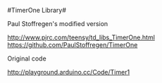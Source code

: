 #TimerOne Library#

Paul Stoffregen's modified version

http://www.pjrc.com/teensy/td_libs_TimerOne.html
https://github.com/PaulStoffregen/TimerOne

Original code

http://playground.arduino.cc/Code/Timer1

